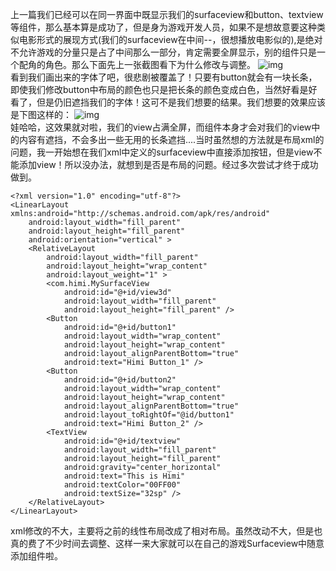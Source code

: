 上一篇我们已经可以在同一界面中既显示我们的surfaceview和button、textview等组件，那么基本算是成功了，但是身为游戏开发人员，如果不是想故意要这种类似电影形式的展现方式(我们的surfaceview在中间--，很想播放电影似的),是绝对不允许游戏的分量只是占了中间那么一部分，肯定需要全屏显示，别的组件只是一个配角的角色。那么下面先上一张截图看下为什么修改与调整。
![img](P)  
看到我们画出来的字体了吧，很悲剧被覆盖了！只要有button就会有一块长条，即使我们修改button中布局的颜色也只是把长条的颜色变成白色，当然好看是好看了，但是仍旧遮挡我们的字体！这可不是我们想要的结果。我们想要的效果应该是下图这样的：
![img](P)  
娃哈哈，这效果就对啦，我们的view占满全屏，而组件本身才会对我们的view中的内容有遮挡，不会多出一些无用的长条遮挡....当时虽然想的方法就是布局xml的问题，我一开始想在我们xml中定义的surfaceview中直接添加按钮，但是view不能添加view！所以没办法，就想到是否是布局的问题。经过多次尝试才终于成功做到。
```  
<?xml version="1.0" encoding="utf-8"?>
<LinearLayout xmlns:android="http://schemas.android.com/apk/res/android"
    android:layout_width="fill_parent"
    android:layout_height="fill_parent"
    android:orientation="vertical" >
    <RelativeLayout
        android:layout_width="fill_parent"
        android:layout_height="wrap_content"
        android:layout_weight="1" >
        <com.himi.MySurfaceView
            android:id="@+id/view3d"
            android:layout_width="fill_parent"
            android:layout_height="fill_parent" />
        <Button
            android:id="@+id/button1"
            android:layout_width="wrap_content"
            android:layout_height="wrap_content"
            android:layout_alignParentBottom="true"
            android:text="Himi Button_1" />
        <Button
            android:id="@+id/button2"
            android:layout_width="wrap_content"
            android:layout_height="wrap_content"
            android:layout_alignParentBottom="true"
            android:layout_toRightOf="@id/button1"
            android:text="Himi Button_2" />
        <TextView
            android:id="@+id/textview"
            android:layout_width="fill_parent"
            android:layout_height="fill_parent"
            android:gravity="center_horizontal"
            android:text="This is Himi"
            android:textColor="00FF00"
            android:textSize="32sp" />
    </RelativeLayout>
</LinearLayout>
```
xml修改的不大，主要将之前的线性布局改成了相对布局。虽然改动不大，但是也真的费了不少时间去调整、这样一来大家就可以在自己的游戏Surfaceview中随意添加组件啦。